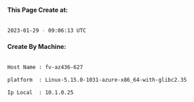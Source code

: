 
   
#### This Page Create at:

```bash

2023-01-29 - 09:06:13 UTC

```

#### Create By Machine:

```bash

Host Name : fv-az436-627

platform  : Linux-5.15.0-1031-azure-x86_64-with-glibc2.35

Ip Local  : 10.1.0.25

```

